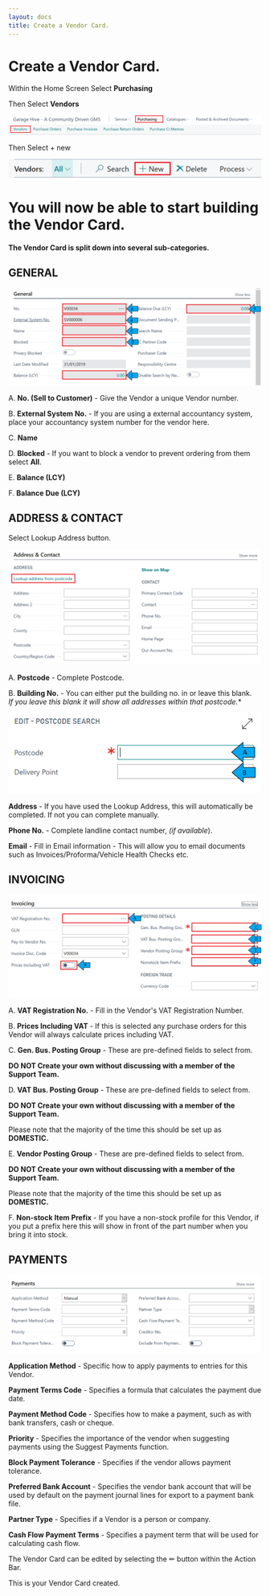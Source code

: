 ```yaml
---
layout: docs
title: Create a Vendor Card.
---
```


#   Create a Vendor Card. 

Within the Home Screen Select **Purchasing**

Then Select **Vendors** 

![](media/garagehive-create-a-vendor-card1.png)

Then Select + new 

![](media/garagehive-create-a-vendor-card2.png)

#   You will now be able to start building the Vendor Card. 

####    The Vendor Card is split down into several sub-categories. 

##  GENERAL 

![](media/garagehive-create-a-vendor-card3.png)

A.  **No. (Sell to Customer)** - Give the Vendor a unique Vendor number.  

B.  **External System No.** - If you are using a external accountancy system, place your accountancy system number for the vendor here. 

C.  **Name** 

D.  **Blocked** - If you want to block a vendor to prevent ordering from them select **All**.  

E.  **Balance (LCY)**

F.  **Balance Due (LCY)** 

##  ADDRESS & CONTACT 

Select Lookup Address button.

![](media/garagehive-create-a-vendor-card4.png)

A.  **Postcode** - Complete Postcode. 

B.  **Building No.** - You can either put the building no. in or leave this blank. <br>*If you leave this blank it will show all addresses within that postcode.** 

![](media/garagehive-create-a-vendor-card5.png)

**Address** - If you have used the Lookup Address, this will automatically be completed. If not you can complete manually. 

**Phone No.** - Complete landline contact number, *(if available*).

**Email** - Fill in Email information - This will allow you to email documents such as Invoices/Proforma/Vehicle Health Checks etc. 

##  INVOICING 

![](media/garagehive-create-a-vendor-card6.png)

A. **VAT Registration No.** - Fill in the Vendor's VAT Registration Number. 

B.  **Prices Including VAT** - If this is selected any purchase orders for this Vendor will always calculate prices including VAT. 

C.  **Gen. Bus. Posting Group** - These are pre-defined fields to select from. 

**DO NOT Create your own without discussing with a member of the Support Team.**  

D.  **VAT Bus. Posting Group** - These are pre-defined fields to select from. 

**DO NOT Create your own without discussing with a member of the Support Team.**  

Please note that the majority of the time this should be set up as **DOMESTIC.**

E.  **Vendor Posting Group** - These are pre-defined fields to select from. 

**DO NOT Create your own without discussing with a member of the Support Team.**  

Please note that the majority of the time this should be set up as **DOMESTIC.**

F.  **Non-stock Item Prefix** - If you have a non-stock profile for this Vendor, if you put a prefix here this will show in front of the part number when you bring it into stock.  

##  PAYMENTS

![](media/garagehive-create-a-vendor-card7.png)

**Application Method** - Specific how to apply payments to entries for this Vendor. 

**Payment Terms Code** - Specifies a formula that calculates the payment due date.  

**Payment Method Code** - Specifies how to make a payment, such as with bank transfers, cash or cheque. 

**Priority** - Specifies the importance of the vendor when suggesting payments using the Suggest Payments function. 

**Block Payment Tolerance** - Specifies if the vendor allows payment tolerance.  

**Preferred Bank Account** - Specifies the vendor bank account that will be used by default on the payment journal lines for export to a payment bank file. 

**Partner Type** - Specifies if a Vendor is a person or company. 

**Cash Flow Payment Terms** - Specifies a payment term that will be used for calculating cash flow. 

The Vendor Card can be edited by selecting the ✏ button within the Action Bar. 

This is your Vendor Card created. 


